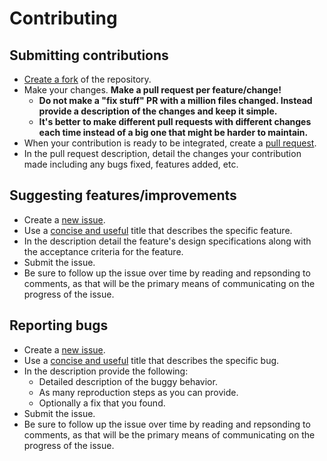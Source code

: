 # Contributing
## Submitting contributions
  - [Create a fork](https://docs.github.com/en/get-started/quickstart/fork-a-repo) of the repository.
  - Make your changes. **Make a pull request per feature/change!**
    - **Do not make a "fix stuff" PR with a million files changed. Instead provide a  description of the changes and keep it simple.**
    - **It's better to make different pull requests with different changes each time instead of a big one that might be harder to maintain.**
  - When your contribution is ready to be integrated, create a [pull request](https://docs.github.com/en/pull-requests/collaborating-with-pull-requests/proposing-changes-to-your-work-with-pull-requests/about-pull-requests). 
  - In the pull request description, detail the changes your contribution made including any bugs fixed, features added, etc.

## Suggesting features/improvements
  - Create a [new issue](https://docs.github.com/en/issues/tracking-your-work-with-issues/about-issues).
  - Use a [concise and useful](https://api.coala.io/en/latest/Developers/Writing_Good_Commits.html) title that describes the specific feature.
  - In the description detail the feature's design specifications along with the acceptance criteria for the feature.
  - Submit the issue.
  - Be sure to follow up the issue over time by reading and repsonding to comments, as that will be the primary means of communicating on the progress of the issue.

## Reporting bugs
  - Create a [new issue](https://docs.github.com/en/issues/tracking-your-work-with-issues/about-issues).
  - Use a [concise and useful](https://api.coala.io/en/latest/Developers/Writing_Good_Commits.html) title that describes the specific bug.
  - In the description provide the following:
    - Detailed description of the buggy behavior.
    - As many reproduction steps as you can provide.
    - Optionally a fix that you found.
  - Submit the issue.
  - Be sure to follow up the issue over time by reading and repsonding to comments, as that will be the primary means of communicating on the progress of the issue.

